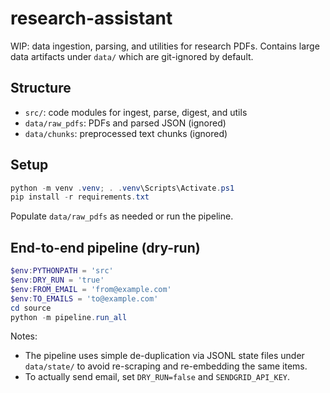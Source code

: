 # research-assistant

WIP: data ingestion, parsing, and utilities for research PDFs. Contains large data artifacts under `data/` which are git-ignored by default.

## Structure

- `src/`: code modules for ingest, parse, digest, and utils
- `data/raw_pdfs`: PDFs and parsed JSON (ignored)
- `data/chunks`: preprocessed text chunks (ignored)

## Setup

```powershell
python -m venv .venv; . .venv\Scripts\Activate.ps1
pip install -r requirements.txt
```

Populate `data/raw_pdfs` as needed or run the pipeline.

## End-to-end pipeline (dry-run)

```powershell
$env:PYTHONPATH = 'src'
$env:DRY_RUN = 'true'
$env:FROM_EMAIL = 'from@example.com'
$env:TO_EMAILS = 'to@example.com'
cd source
python -m pipeline.run_all
```

Notes:
- The pipeline uses simple de-duplication via JSONL state files under `data/state/` to avoid re-scraping and re-embedding the same items.
- To actually send email, set `DRY_RUN=false` and `SENDGRID_API_KEY`.
